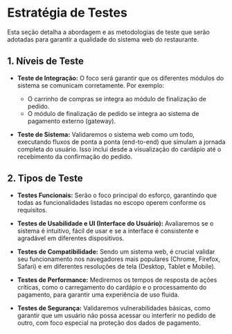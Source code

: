 # Estratégia de Testes

Esta seção detalha a abordagem e as metodologias de teste que serão adotadas para garantir a qualidade do sistema web do restaurante.

## 1. Níveis de Teste

- **Teste de Integração:** O foco será garantir que os diferentes módulos do sistema se comunicam corretamente. Por exemplo:
  - O carrinho de compras se integra ao módulo de finalização de pedido.
  - O módulo de finalização de pedido se integra ao sistema de pagamento externo (gateway).

- **Teste de Sistema:** Validaremos o sistema web como um todo, executando fluxos de ponta a ponta (end-to-end) que simulam a jornada completa do usuário. Isso inclui desde a visualização do cardápio até o recebimento da confirmação do pedido.

## 2. Tipos de Teste

- **Testes Funcionais:** Serão o foco principal do esforço, garantindo que todas as funcionalidades listadas no escopo operem conforme os requisitos.

- **Testes de Usabilidade e UI (Interface do Usuário):** Avaliaremos se o sistema é intuitivo, fácil de usar e se a interface é consistente e agradável em diferentes dispositivos.

- **Testes de Compatibilidade:** Sendo um sistema web, é crucial validar seu funcionamento nos navegadores mais populares (Chrome, Firefox, Safari) e em diferentes resoluções de tela (Desktop, Tablet e Mobile).

- **Testes de Performance:** Mediremos os tempos de resposta de ações críticas, como o carregamento do cardápio e o processamento do pagamento, para garantir uma experiência de uso fluida.

- **Testes de Segurança:** Validaremos vulnerabilidades básicas, como garantir que um usuário não possa acessar ou interferir no pedido de outro, com foco especial na proteção dos dados de pagamento.
